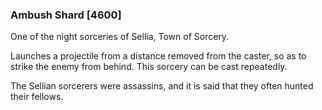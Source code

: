 ### Ambush Shard [4600]

One of the night sorceries of Sellia, Town of Sorcery.

Launches a projectile from a distance removed from the caster, so as to strike the enemy from behind. This sorcery can be cast repeatedly.

The Sellian sorcerers were assassins, and it is said that they often hunted their fellows.
